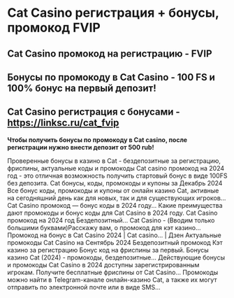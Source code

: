 # Cat Casino регистрация + бонусы, промокод FVIP

## Cat Casino промокод на регистрацию - FVIP

## Бонусы по промокоду в Cat Casino - 100 FS и 100% бонус на первый депозит!

## Cat Casino регистрация с бонусами - https://linksc.ru/cat_fvip

**Чтобы получить бонусы по промокоду в Cat casino, после регистрации нужно внести депозит от 500 rub!**



Проверенные бонусы в казино в Cat - бездепозитные за регистрацию, фриспины, актуальные коды и промокоды
Cat casino промокод на 2024 год - это отличная возможность получить стартовый бонус в виде 100FS без депозита.
Cat бонусы, коды, промокоды и купоны за Декабрь 2024
Все бонус коды, промокоды и купоны от онлайн казино Cat, активные на сегодняшний день как для новых, так и для существующих игроков...
Cat Casino промокод — бонус коды в 2024 году...
Какие преимущества дают промокоды и бонус коды для Cat Casino в 2024 году.
Cat Casino промокод на 2024 год Бездепозитный...
Cat Casino - (Вводим только большими буквами)Расскажу вам, о промокод для кэт казино...
Промокод на бонус в Cat Casino 2024 | Cat casino... | Дзен
Актуальные промокоды Cat Casino на Сентябрь 2024 Бездепозитный промокод Кэт казино за регистрацию Бонус код на фриспины за первый.
Бонусы казино Cat (2024) - промокоды, бездепозитные...
Действующие бонусы и промокоды Cat Casino в 2024 доступны зарегистрированным игрокам.
Получите бесплатные фриспины от Cat Casino...
Промокоды можно найти в Telegram-канале онлайн-казино Cat, а также их могут отправить по электронной почте или в виде SMS...
